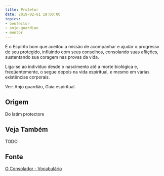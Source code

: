 ```yaml
---
title: Protetor
date: 2019-02-01 19:00:00
topics:
- benfeitor
- anjo-guardiao
- mentor
---
```


É o Espírito bom que aceitou a missão de acompanhar e ajudar o progresso de seu
protegido, influindo com seus conselhos, consolando suas aflições, sustentando
sua coragem nas provas da vida. 

Liga-se ao indivíduo desde o nascimento até a morte biológica e, freqüentemente,
o segue depois na vida espiritual, e mesmo em várias existências corporais. 

Ver: Anjo guardião, Guia espiritual.

## Origem
Do latim protectore

## Veja Também
TODO

## Fonte
[O Consolador - Vocabulário](http://www.oconsolador.com.br/linkfixo/vocabulario/principal.html)
